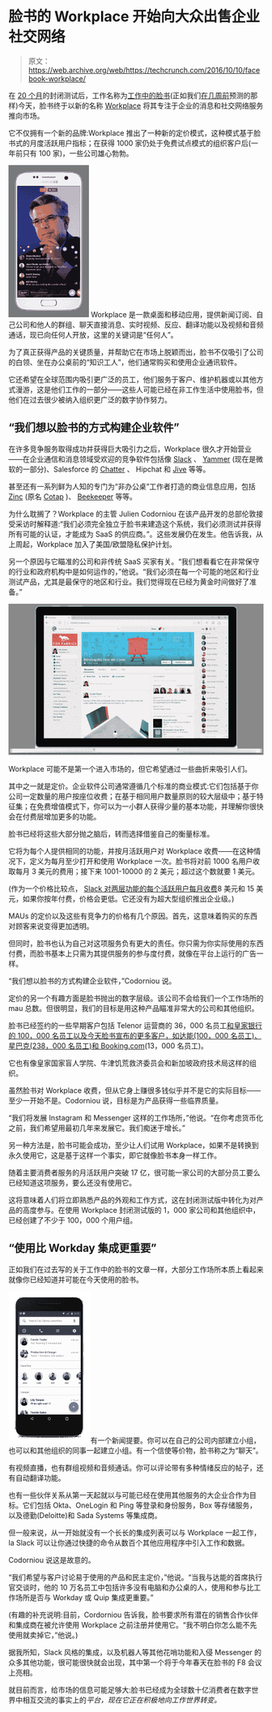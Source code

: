# 脸书的 Workplace 开始向大众出售企业社交网络

> 原文：<https://web.archive.org/web/https://techcrunch.com/2016/10/10/facebook-workplace/>

在 [20 个月](https://web.archive.org/web/20230405002019/https://techcrunch.com/2015/01/14/facebook-at-work-ios-android/)的封闭测试后，工作名称为[工作中的脸书](https://web.archive.org/web/20230405002019/https://techcrunch.com/2014/06/25/facebook-at-work/)(正如我们[在几周前](https://web.archive.org/web/20230405002019/https://techcrunch.com/2016/09/29/facebook-at-work-will-launch-on-october-10-in-london/)预测的那样)今天，脸书终于以新的名称 [Workplace](https://web.archive.org/web/20230405002019/https://workplace.fb.com/) 将其专注于企业的消息和社交网络服务推向市场。

它不仅拥有一个新的品牌:Workplace 推出了一种新的定价模式，这种模式基于脸书式的月度活跃用户指标；在获得 1000 家仍处于免费试点模式的组织客户后(一年前只有 100 家)，一些公司雄心勃勃。

![08_workplace_live_android](img/aec120043f8259210bc6ffd0221a097f.png) Workplace 是一款桌面和移动应用，提供新闻订阅、自己公司和他人的群组、聊天直接消息、实时视频、反应、翻译功能以及视频和音频通话，现已向任何人开放，这里的关键词是“任何人”。

为了真正获得产品的关键质量，并帮助它在市场上脱颖而出，脸书不仅吸引了公司的白领、坐在办公桌前的“知识工人”，他们通常购买和使用企业通讯软件。

它还希望在全球范围内吸引更广泛的员工，他们服务于客户、维护机器或以其他方式漫游，这是他们工作的一部分——这些人可能已经在非工作生活中使用脸书，但他们在过去很少被纳入组织更广泛的数字协作努力。

## “我们想以脸书的方式构建企业软件”

在许多竞争服务取得成功并获得巨大吸引力之后，Workplace 很久才开始营业——在企业通信和消息领域受欢迎的竞争软件包括像 [Slack](https://web.archive.org/web/20230405002019/http://slack.com/) 、 [Yammer](https://web.archive.org/web/20230405002019/http://yammer.com/) (现在是微软的一部分)、Salesforce 的 [Chatter](https://web.archive.org/web/20230405002019/http://chatter.com/) 、 Hipchat 和 [Jive](https://web.archive.org/web/20230405002019/http://jivesoftware.com/) 等等。

甚至还有一系列鲜为人知的专门为“非办公桌”工作者打造的商业信息应用，包括 [Zinc](https://web.archive.org/web/20230405002019/https://www.zinc.it/) (原名 [Cotap](https://web.archive.org/web/20230405002019/https://techcrunch.com/2014/08/27/whatsapp-for-the-workplace-cotap-adds-box-dropbox-google-onedrive-and-a-desktop-app/) )、 [Beekeeper](https://web.archive.org/web/20230405002019/https://beekeeper.io/) 等等。

为什么耽搁了？Workplace 的主管 Julien Codorniou 在该产品开发的总部伦敦接受采访时解释道:“我们必须完全独立于脸书来建造这个系统，我们必须测试并获得所有可能的认证，才能成为 SaaS 的供应商。”。这些发展仍在发生。他告诉我，从上周起，Workplace 加入了美国/欧盟隐私保护计划。

另一个原因与它瞄准的公司和非传统 SaaS 买家有关。“我们想看看它在非常保守的行业和政府机构中是如何运作的，”他说。“我们必须在每一个可能的地区和行业测试产品，尤其是最保守的地区和行业。我们觉得现在已经为黄金时间做好了准备。”

![07_workplace_group_desktop](img/38dbfbaa413f4ec9cd99acb2b7de42e5.png)

Workplace 可能不是第一个进入市场的，但它希望通过一些曲折来吸引人们。

其中之一就是定价。企业软件公司通常遵循几个标准的商业模式:它们包括基于你公司一定数量的用户按座位收费；在基于相同用户数量原则的较大层级中；基于特征集；在免费增值模式下，你可以为一小群人获得少量的基本功能，并理解你很快会在付费层增加更多的功能。

脸书已经将这些大部分抛之脑后，转而选择借鉴自己的衡量标准。

它将为每个人提供相同的功能，并按月活跃用户对 Workplace 收费——在这种情况下，定义为每月至少打开和使用 Workplace 一次。脸书将对前 1000 名用户收取每月 3 美元的费用；接下来 1001-10000 的 2 美元；超过这个数就要 1 美元。

(作为一个价格比较点， [Slack 对两层功能的每个活跃用户每月收费](https://web.archive.org/web/20230405002019/https://www.slack.com/pricing)8 美元和 15 美元，如果你按年付费，价格会更低。它还没有为超大型组织推出企业级。)

MAUs 的定价以及这些有竞争力的价格有几个原因。首先，这意味着购买的东西对顾客来说变得更加透明。

但同时，脸书也认为自己对这项服务负有更大的责任。你只需为你实际使用的东西付费，而脸书基本上只需为其提供服务的参与度付费，就像在平台上运行的广告一样。

“我们想以脸书的方式构建企业软件，”Codorniou 说。

定价的另一个有趣方面是脸书抛出的数字层级。该公司不会给我们一个工作场所的 mau 总数。但很明显，我们的目标是用这种产品瞄准非常大的公司和其他组织。

脸书已经签约的一些早期客户包括 Telenor 运营商的 36，000 名员工[和皇家银行的 100，000 名员工](https://web.archive.org/web/20230405002019/https://techcrunch.com/2016/03/02/facebook-adds-36k-telenor-employees-to-facebook-at-work-as-it-gears-up-for-global-launch/)[以及今天脸书宣布的更多客户，如达能(100，000 名员工)、星巴克(238，000 名员工)和 Booking.com](https://web.archive.org/web/20230405002019/https://techcrunch.com/2015/10/25/facebook-at-work-signs-up-its-biggest-business-yet-100000-workers-from-the-royal-bank-of-scotland/)(13，000 名员工)。

它也有像皇家国家盲人学院、牛津饥荒救济委员会和新加坡政府技术局这样的组织。

虽然脸书对 Workplace 收费，但从它身上赚很多钱似乎并不是它的实际目标——至少一开始不是。Codorniou 说，目标是为产品获得一些临界质量。

“我们将发展 Instagram 和 Messenger 这样的工作场所，”他说。“在你考虑货币化之前，我们希望用最初几年来发展它。我们痴迷于增长。”

另一种方法是，脸书可能会成功，至少让人们试用 Workplace，如果不是转换到永久使用它，这是基于这样一个事实，即它就像脸书本身一样工作。

随着主要消费者服务的月活跃用户突破 17 亿，很可能一家公司的大部分员工要么已经知道这项服务，要么还没有使用它。

这将意味着人们将立即熟悉产品的外观和工作方式，这在封闭测试版中转化为对产品的高度参与。在使用 Workplace 封闭测试版的 1，000 家公司和其他组织中，已经创建了不少于 100，000 个用户组。

## “使用比 Workday 集成更重要”

正如我们在过去写的关于工作中的脸书的文章一样，大部分工作场所本质上看起来就像你已经知道并可能在今天使用的脸书。

![06_workplace_work_chat_android](img/5288b6cef4c0c49d9c98c772223f9e18.png)有一个新闻提要。你可以在自己的公司内部建立小组，也可以和其他组织的同事一起建立小组。有一个信使等价物，脸书称之为“聊天”。

有视频直播，也有群组视频和音频通话。你可以评论带有多种情绪反应的帖子，还有自动翻译功能。

也有一些伙伴关系从第一天起就以与可能已经在使用其他服务的大企业合作为目标。它们包括 Okta、OneLogin 和 Ping 等登录和身份服务，Box 等存储服务，以及德勤(Deloitte)和 Sada Systems 等集成商。

但一般来说，从一开始就没有一个长长的集成列表可以与 Workplace 一起工作，la Slack 可以让你通过快捷的命令从数百个其他应用程序中引入工作和数据。

Codorniou 说这是故意的。

“我们希望与客户讨论易于使用的产品和民主定价，”他说。“当我与达能的首席执行官交谈时，他的 10 万名员工中包括许多没有电脑和办公桌的人，使用和参与比工作场所是否与 Workday 或 Quip 集成更重要。”

(有趣的补充说明:目前，Cordorniou 告诉我，脸书要求所有潜在的销售合作伙伴和集成商在被允许使用 Workplace 之前注册并使用它。“我不明白你怎么能不先使用就卖掉它，”他说。)

据我所知，Slack 风格的集成，以及机器人等其他花哨功能和入侵 Messenger 的众多其他功能，很可能很快就会出现，其中第一个将于今年春天在脸书的 F8 会议上亮相。

就目前而言，给市场的信息可能足够大:脸书已经成为全球数十亿消费者在数字世界中相互交流的事实上的*平台，现在它正在积极地向工作世界转变。*